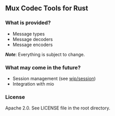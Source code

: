 ## Mux Codec Tools for Rust

### What is provided?
- Message types
- Message decoders
- Message encoders

___Note___: Everything is subject to change.

### What may come in the future?
- Session management (see [wip/session](https://github.com/bryce-anderson/rust-mux/tree/wip/session))
- Integration with mio

### License
Apache 2.0. See LICENSE file in the root directory.
